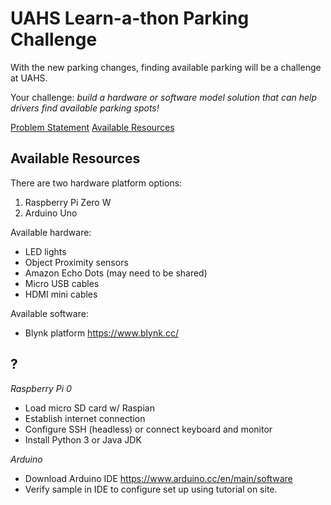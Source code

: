 # UAHS Learn-a-thon Parking Challenge

With the new parking changes, finding available parking will be a challenge at UAHS. 

Your challenge: *build a hardware or software model solution that can help drivers find available parking spots!*

[Problem Statement](#UAHS-Learn-a-thon-Parking-Challenge)
[Available Resources](##Available-Resources)

## Available Resources

There are two hardware platform options: 
1. Raspberry Pi Zero W
1. Arduino Uno

Available hardware: 
* LED lights
* Object Proximity sensors 
* Amazon Echo Dots (may need to be shared) 
* Micro USB cables
* HDMI mini cables

Available software: 
* Blynk platform https://www.blynk.cc/ 

## ? 

*Raspberry Pi 0*
* Load micro SD card w/ Raspian
* Establish internet connection
* Configure SSH (headless) or connect keyboard and monitor
* Install Python 3 or Java JDK

*Arduino*
* Download Arduino IDE https://www.arduino.cc/en/main/software 
* Verify sample in IDE to configure set up using tutorial on site. 

